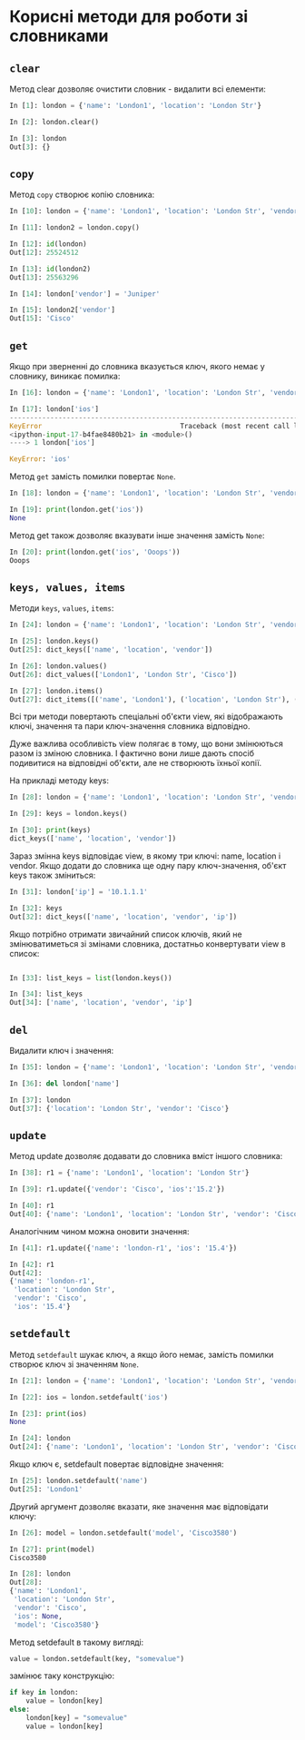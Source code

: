 # Корисні методи для роботи зі словниками

## ``clear``

Метод clear дозволяє очистити словник - видалити всі елементи:

```python
In [1]: london = {'name': 'London1', 'location': 'London Str'}

In [2]: london.clear()

In [3]: london
Out[3]: {}
```

## ``copy``

Метод ``copy`` створює копію словника:

```python
In [10]: london = {'name': 'London1', 'location': 'London Str', 'vendor': 'Cisco'}

In [11]: london2 = london.copy()

In [12]: id(london)
Out[12]: 25524512

In [13]: id(london2)
Out[13]: 25563296

In [14]: london['vendor'] = 'Juniper'

In [15]: london2['vendor']
Out[15]: 'Cisco'
```

## ``get``

Якщо при зверненні до словника вказується ключ, якого немає у словнику, виникає
помилка:

```python
In [16]: london = {'name': 'London1', 'location': 'London Str', 'vendor': 'Cisco'}

In [17]: london['ios']
---------------------------------------------------------------------------
KeyError                                  Traceback (most recent call last)
<ipython-input-17-b4fae8480b21> in <module>()
----> 1 london['ios']

KeyError: 'ios'
```

Метод ``get`` замість помилки повертає ``None``.

```python
In [18]: london = {'name': 'London1', 'location': 'London Str', 'vendor': 'Cisco'}

In [19]: print(london.get('ios'))
None
```

Метод get також дозволяє вказувати інше значення замість ``None``:

```python
In [20]: print(london.get('ios', 'Ooops'))
Ooops
```


## ``keys, values, items``

Методи ``keys``, ``values``, ``items``:

```python
In [24]: london = {'name': 'London1', 'location': 'London Str', 'vendor': 'Cisco'}

In [25]: london.keys()
Out[25]: dict_keys(['name', 'location', 'vendor'])

In [26]: london.values()
Out[26]: dict_values(['London1', 'London Str', 'Cisco'])

In [27]: london.items()
Out[27]: dict_items([('name', 'London1'), ('location', 'London Str'), ('vendor', 'Cisco')])
```

Всі три методи повертають спеціальні об'єкти view, які відображають ключі,
значення та пари ключ-значення словника відповідно.

Дуже важлива особливість view полягає в тому, що вони змінюються разом із
зміною словника. І фактично вони лише дають спосіб подивитися на відповідні
об'єкти, але не створюють їхньої копії.

На прикладі методу keys:

```python
In [28]: london = {'name': 'London1', 'location': 'London Str', 'vendor': 'Cisco'}

In [29]: keys = london.keys()

In [30]: print(keys)
dict_keys(['name', 'location', 'vendor'])
```

Зараз змінна keys відповідає view, в якому три ключі: name, location і vendor.
Якщо додати до словника ще одну пару ключ-значення, об'єкт keys також зміниться:

```python
In [31]: london['ip'] = '10.1.1.1'

In [32]: keys
Out[32]: dict_keys(['name', 'location', 'vendor', 'ip'])
```

Якщо потрібно отримати звичайний список ключів, який не змінюватиметься зі
змінами словника, достатньо конвертувати view в список:

```python

In [33]: list_keys = list(london.keys())

In [34]: list_keys
Out[34]: ['name', 'location', 'vendor', 'ip']
```

## ``del``

Видалити ключ і значення:

```python
In [35]: london = {'name': 'London1', 'location': 'London Str', 'vendor': 'Cisco'}

In [36]: del london['name']

In [37]: london
Out[37]: {'location': 'London Str', 'vendor': 'Cisco'}
```

## ``update``

Метод update дозволяє додавати до словника вміст іншого словника:

```python
In [38]: r1 = {'name': 'London1', 'location': 'London Str'}

In [39]: r1.update({'vendor': 'Cisco', 'ios':'15.2'})

In [40]: r1
Out[40]: {'name': 'London1', 'location': 'London Str', 'vendor': 'Cisco', 'ios': '15.2'}
```

Аналогічним чином можна оновити значення:

```python
In [41]: r1.update({'name': 'london-r1', 'ios': '15.4'})

In [42]: r1
Out[42]:
{'name': 'london-r1',
 'location': 'London Str',
 'vendor': 'Cisco',
 'ios': '15.4'}
```

## ``setdefault``

Метод ``setdefault`` шукає ключ, а якщо його немає, замість помилки створює
ключ зі значенням ``None``.

```python
In [21]: london = {'name': 'London1', 'location': 'London Str', 'vendor': 'Cisco'}

In [22]: ios = london.setdefault('ios')

In [23]: print(ios)
None

In [24]: london
Out[24]: {'name': 'London1', 'location': 'London Str', 'vendor': 'Cisco', 'ios': None}
```

Якщо ключ є, setdefault повертає відповідне значення:

```python
In [25]: london.setdefault('name')
Out[25]: 'London1'
```

Другий аргумент дозволяє вказати, яке значення має відповідати ключу:

```python
In [26]: model = london.setdefault('model', 'Cisco3580')

In [27]: print(model)
Cisco3580

In [28]: london
Out[28]:
{'name': 'London1',
 'location': 'London Str',
 'vendor': 'Cisco',
 'ios': None,
 'model': 'Cisco3580'}
```


Метод setdefault в такому вигляді:

```python
value = london.setdefault(key, "somevalue")
```

замінює таку конструкцію:

```python
if key in london:
    value = london[key]
else:
    london[key] = "somevalue"
    value = london[key]
```
